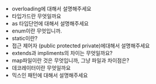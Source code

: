- overloading에 대해서 설명해주세요
- 타입가드란 무엇일까요
- as 타입단언에 대해서 설명해주세요
- enum이란 무엇입니까.
- static이란?
- 접근 제어자 (public protected private)에대해서 설명해주세요
- extends과 impliments의 차이는 무엇일까요?
- map파일이란 것은 무엇입니까, 그냥 파일과 차이점은?
- 데코레이터이란 무엇일까요
- 믹스인 패턴에 대해서 설명해주세요
